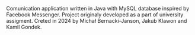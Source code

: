 Comunication application written in Java with MySQL database inspired by Facebook Messenger. Project originaly developed as a part of university assigment. 
Creted in 2024 by Michał Bernacki-Janson, Jakub Klawon and Kamil Gondek.
